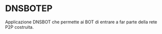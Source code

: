 # DNSBOTEP
Applicazione DNSBOT che permette ai BOT di entrare a far parte della rete P2P costruita.
